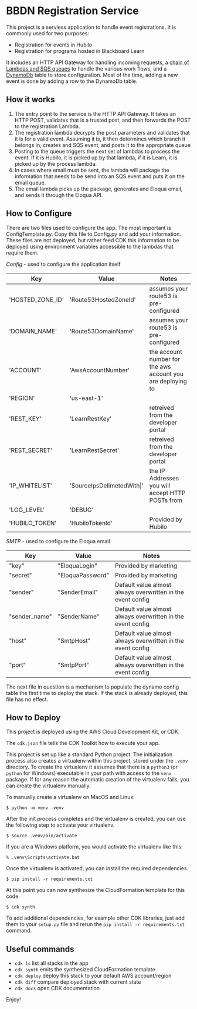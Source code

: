 
# BBDN Registration Service

This project is a servless application to handle event registrations. It is commonly used for two purposes:
* Registration for events in Hubilo
* Registration for programs hosted in Blackboard Learn

It includes an HTTP API Gateway for handling incoming requests, a [chain of Lambdas and SQS queues](docs/workflow.md) to handle the various work flows, and a [DynamoDb](docs/schema.md) table to store configuration. Most of the time, adding a new event is done by adding a row to the DynamoDb table.

## How it works

1. The entry point to the service is the HTTP API Gateway. It takes an HTTP POST, validates that is a trusted post, and then forwards the POST to the registration Lambda. 
2. The registration lambda decrypts the post parameters and validates that it is for a valid event. Assuming it is, it then determines which branch it belongs in, creates and SQS event, and posts it to the appropriate queue
3. Posting to the queue triggers the next set of lambdas to process the event. If it is Hubilo, it is picked up by that lambda, if it is Learn, it is picked up by the process lambda.
4. In cases where email must be sent, the lambda will package the information that needs to be send into an SQS event and puts it on the email queue. 
5. The email lambda picks up the package, generates and Eloqua email, and sends it through the Eloqua API. 

## How to Configure

There are two files used to configure the app. The most important is ConfigTemplate.py. Copy this file to Config.py and add your information. These files are not deployed, but rather feed CDK this information to be deployed using environment variables accessible to the lambdas that require them.

*Config* - used to configure the application itself

| Key | Value | Notes |
| --- | --- | --- |
| 'HOSTED_ZONE_ID' | 'Route53HostedZoneId' | assumes your route53 is pre-configured |
| 'DOMAIN_NAME' | 'Route53DomainName' | assumes your route53 is pre-configured |
| 'ACCOUNT' | 'AwsAccountNumber' | the account number for the aws account you are deploying to |
| 'REGION' | 'us-east-1' | |
| 'REST_KEY' | 'LearnRestKey' | retreived from the developer portal |
| 'REST_SECRET' | 'LearnRestSecret' | retreived from the developer portal |
| 'IP_WHITELIST' | 'SourceIpsDelimetedWith\|' | the IP Addresses you will accept HTTP POSTs from |
| 'LOG_LEVEL' | 'DEBUG' | |
| 'HUBILO_TOKEN' | 'HubiloTokenId' | Provided by Hubilo |

*SMTP* - used to configure the Eloqua email

| Key | Value | Notes |
| --- | --- | --- |
| "key" | "EloquaLogin" | Provided by marketing |
| "secret" | "EloquaPassword" | Provided by marketing |
| "sender" | "SenderEmail" | Default value almost always overwritten in the event config |
| "sender_name" | "SenderName" | Default value almost always overwritten in the event config |
| "host" | "SmtpHost" | Default value almost always overwritten in the event config |
| "port" | "SmtpPort" | Default value almost always overwritten in the event config |

The next file in question is a mechanism to populate the dynamo config table the first time to deploy the stack. If the stack is already deployed, this file has no effect. 

## How to Deploy

This project is deployed using the AWS Cloud Development Kit, or CDK. 

The `cdk.json` file tells the CDK Toolkit how to execute your app.

This project is set up like a standard Python project.  The initialization
process also creates a virtualenv within this project, stored under the `.venv`
directory.  To create the virtualenv it assumes that there is a `python3`
(or `python` for Windows) executable in your path with access to the `venv`
package. If for any reason the automatic creation of the virtualenv fails,
you can create the virtualenv manually.

To manually create a virtualenv on MacOS and Linux:

```
$ python -m venv .venv
```

After the init process completes and the virtualenv is created, you can use the following
step to activate your virtualenv.

```
$ source .venv/bin/activate
```

If you are a Windows platform, you would activate the virtualenv like this:

```
% .venv\Scripts\activate.bat
```

Once the virtualenv is activated, you can install the required dependencies.

```
$ pip install -r requirements.txt
```

At this point you can now synthesize the CloudFormation template for this code.

```
$ cdk synth
```

To add additional dependencies, for example other CDK libraries, just add
them to your `setup.py` file and rerun the `pip install -r requirements.txt`
command.

## Useful commands

 * `cdk ls`          list all stacks in the app
 * `cdk synth`       emits the synthesized CloudFormation template
 * `cdk deploy`      deploy this stack to your default AWS account/region
 * `cdk diff`        compare deployed stack with current state
 * `cdk docs`        open CDK documentation

Enjoy!
